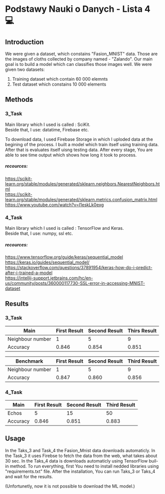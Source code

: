 # Podstawy Nauki o Danych - Lista 4 :computer:
## Introduction
We were given a dataset, which constains "Fasion_MNIST" data. Those are the images of cloths collected by company named - "Zalando". Our main goal is to build a model which can classifies those images well.
We were given two datasets:
  1. Training dataset which contain 60 000 elemnts
  2. Test dataset which constains 10 000 elements
## Methods
### 3_Task
Main library which I used is called : SciKit. <br />
Beside that, I use: datatime, Firebase etc.

To download data, I used Firebase Storage in which I uploded data at the begining of the process.
I built a model which train itself using training data. After that is evaluates itself uisng testing data.
After every stage, You are able to see time output which shows how long it took to process.

##### recources:
https://scikit-learn.org/stable/modules/generated/sklearn.neighbors.NearestNeighbors.html <br />
https://scikit-learn.org/stable/modules/generated/sklearn.metrics.confusion_matrix.html <br />
https://www.youtube.com/watch?v=I1eskLk0exg


### 4_Task
Main library which I used is called : TensorFlow and Keras. <br />
Beside that, I use: numpy, ssl etc.

##### recources:
https://www.tensorflow.org/guide/keras/sequential_model <br />
https://keras.io/guides/sequential_model/ <br />
https://stackoverflow.com/questions/37891954/keras-how-do-i-predict-after-i-trained-a-model <br />
https://intellij-support.jetbrains.com/hc/en-us/community/posts/360000117730-SSL-error-in-accessing-MNIST-dataset

## Results
### 3_Task
| Main              | First Result  | Second Result | Thirs Result |
| ------------------| ------------- | ------------- | ------------ |
| Neighbour number  | 1             | 5             | 9            |
| Accuracy          | 0.846         | 0.854         | 0.851        |

| Benchmark         | First Result  | Second Result | Third Result |
| ------------------| ------------- | ------------- | ------------ |
| Neighbour number  | 1             | 5             | 9            |
| Accuracy          | 0.847         | 0.860         | 0.856        |

### 4_Task
| Main              | First Result  | Second Result | Third Result |
| ------------------| ------------- | ------------- | ------------ |
| Echos             | 5             | 15            | 50           |
| Accuracy          | 0.846         | 0.851         | 0.883        |

## Usage
In the Taks_3 and Task_4 the Fasion_Mnist data downloads automaticly. In the Task_3 it uses Firebse to fetch the data from the web, what takes about 30 sec. In the Taks_4 data is downloads automaticly using TensorFlow buil-in method.
To run everything, first You need to install nedded libraries using "requirements.txt" file.
After the installation, You can run Taks_3 or Taks_4 and wait for the results.

(Unfortunetly, now it is not possible to download the ML model.)



